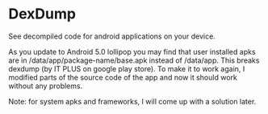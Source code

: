 # DexDump
See decompiled code for android applications on your device.

As you update to Android 5.0 lollipop you may find that user installed apks are in /data/app/package-name/base.apk instead of /data/app. This breaks dexdump (by IT PLUS on google play store). To make it to work again, I modified parts of the source code of the app and now it should work without any problems.

Note: for system apks and frameworks, I will come up with a solution later.
